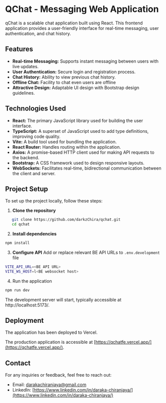 # QChat - Messaging Web Application
qChat is a scalable chat application built using React. This frontend application provides a user-friendly interface for real-time messaging, user authentication, and chat history.

## Features

- **Real-time Messaging:** Supports instant messaging between users with live updates.
- **User Authentication:** Secure login and registration process.
- **Chat History:** Ability to view previous chat history.
- **Offline Chat:** Facility to chat even users are offline
- **Attractive Design:** Adaptable UI design with Bootstrap design guidelines.

## Technologies Used

- **React:** The primary JavaScript library used for building the user interface.
- **TypeScript:** A superset of JavaScript used to add type definitions, improving code quality.
- **Vite:** A build tool used for bundling the application.
- **React Router:** Handles routing within the application.
- **Axios:** A promise-based HTTP client used for making API requests to the backend.
- **Bootstrap:** A CSS framework used to design responsive layouts.
- **WebSockets:** Facilitates real-time, bidirectional communication between the client and server.

## Project Setup

To set up the project locally, follow these steps:

1. **Clone the repository**
```bash
   git clone https://github.com/darkzChira/qchat.git
   cd qchat
```

2. **Install dependencies**
```bash
npm install
```

3. **Configure API**
   Add or replace relevant BE API URLs to `.env.development` file
```bash
VITE_API_URL=<BE API URL>
VITE_WS_HOST=l<BE websocket host>
```

4. Run the application
```bash
npm run dev
```

The development server will start, typically accessible at http://localhost:5173/.

## Deployment
The application has been deployed to Vercel.

The production application is accessible at [https://qchatfe.vercel.app/](https://qchatfe.vercel.app/).

## Contact
For any inquiries or feedback, feel free to reach out:

* Email: [darakachiranjaya@gmail.com](darakachiranjaya@gmail.com)
* LinkedIn: [https://www.linkedin.com/in/daraka-chiranjaya/](https://www.linkedin.com/in/daraka-chiranjaya/)
